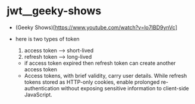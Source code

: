 # jwt__geeky-shows
- (Geeky Shows)[https://www.youtube.com/watch?v=lo7lBD9ynVc]

- here is two types of token
    1. access token  -->  short-lived
    2. refresh token  -->  long-lived
    - if access token expired then refresh token can create another access token
    - Access tokens, with brief validity, carry user details. While refresh tokens stored as HTTP-only cookies, enable prolonged re-authentication without exposing sensitive information to client-side JavaScript.

